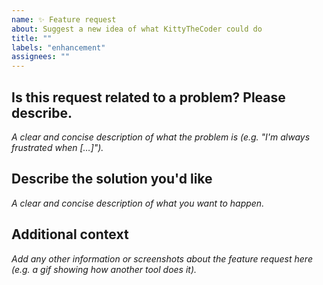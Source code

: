 ```yaml
---
name: ✨ Feature request
about: Suggest a new idea of what KittyTheCoder could do
title: ""
labels: "enhancement"
assignees: ""
---
```


## Is this request related to a problem? Please describe.

_A clear and concise description of what the problem is (e.g. "I'm always frustrated when […]")._

## Describe the solution you'd like

_A clear and concise description of what you want to happen._

## Additional context

_Add any other information or screenshots about the feature request here (e.g. a gif showing how another tool does it)._
